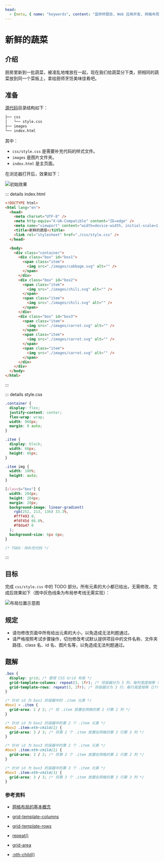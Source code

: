```yaml
---
head:
  - [meta, { name: "keywords", content: "蓝桥杯题目, Web 应用开发, 网格布局" }]
---
```


# 新鲜的蔬菜

## 介绍

厨房里新到一批蔬菜，被凌乱地堆放在一起，现在我们给蔬菜分下类，把相同的蔬菜放到同一个菜板上，拿给厨师烹饪美味佳肴吧。

## 准备

[源代码](https://r2.code-snippet.online/md/lanqiao/%E6%96%B0%E9%B2%9C%E7%9A%84%E8%94%AC%E8%8F%9C/question/code.zip)目录结构如下：

```txt
├── css
│   └── style.css
├── images
└── index.html
```

其中：

- `css/style.css` 是需要补充代码的样式文件。
- `images` 是图片文件夹。
- `index.html` 是主页面。

在浏览器打开后，效果如下：

![初始效果](https://r2.code-snippet.online/md/lanqiao/%E6%96%B0%E9%B2%9C%E7%9A%84%E8%94%AC%E8%8F%9C/question/p1.png)

::: details index.html
```html
<!DOCTYPE html>
<html lang="en">
  <head>
    <meta charset="UTF-8" />
    <meta http-equiv="X-UA-Compatible" content="IE=edge" />
    <meta name="viewport" content="width=device-width, initial-scale=1.0" />
    <title>新鲜的蔬菜</title>
    <link rel="stylesheet" href="./css/style.css" />
  </head>

  <body>
    <div class="container">
      <div class="box" id="box1">
        <span class="item">
          <img src="./images/cabbage.svg" alt="" />
        </span>
      </div>
      <div class="box" id="box2">
        <span class="item">
          <img src="./images/chili.svg" alt="" />
        </span>
        <span class="item">
          <img src="./images/chili.svg" alt="" />
        </span>
      </div>
      <div class="box" id="box3">
        <span class="item">
          <img src="./images/carrot.svg" alt="" />
        </span>
        <span class="item">
          <img src="./images/carrot.svg" alt="" />
        </span>
        <span class="item">
          <img src="./images/carrot.svg" alt="" />
        </span>
      </div>
    </div>
  </body>
</html>
```
:::

::: details style.css

```css
.container {
  display: flex;
  justify-content: center;
  flex-wrap: wrap;
  width: 960px;
  margin: 0 auto;
}

.item {
  display: block;
  width: 66px;
  height: 66px;
}

.item img {
  width: 100%;
  height: auto;
}

[class$="box"] {
  width: 204px;
  height: 204px;
  margin: 20px;
  background-image: linear-gradient(
    rgb(252, 213, 136) 33.3%,
    #fff493 0,
    #fdf45d 66.6%,
    #f8da47 0
  );
  background-size: 6px 6px;
}

/* TODO：待补充代码 */
```

:::

## 目标

完成 `css/style.css` 中的 TODO 部分。所有元素的大小都已给出，无需修改，完成后效果如下（图中灰色线条为布局参考线无需实现）：

![布局位置示意图](https://r2.code-snippet.online/md/lanqiao/%E6%96%B0%E9%B2%9C%E7%9A%84%E8%94%AC%E8%8F%9C/question/p2.png)

## 规定

- 请勿修改页面中所有给出元素的大小，以免造成无法判题通过。
- 请严格按照考试步骤操作，切勿修改考试默认提供项目中的文件名称、文件夹路径、class 名、id 名、图片名等，以免造成无法判题通过。

## 题解

```css
.box {
  display: grid; /* 使用 CSS Grid 布局 */
  grid-template-columns: repeat(3, 1fr); /* 将容器分为 3 列，每列宽度相等（1fr 表示等分剩余空间） */
  grid-template-rows: repeat(3, 1fr); /* 将容器分为 3 行，每行高度相等（1fr 表示等分剩余空间） */
}

/* 针对 id 为 box1 的容器中的 .item 元素 */
#box1 > .item {
  grid-area: 2 / 2; /* 将 .item 放置在网格的第 2 行第 2 列 */
}

/* 针对 id 为 box2 的容器中的第 2 个 .item 元素 */
#box2 .item:nth-child(2) {
  grid-area: 3 / 3; /* 将第 2 个 .item 放置在网格的第 3 行第 3 列 */
}

/* 针对 id 为 box3 的容器中的第 2 个 .item 元素 */
#box3 .item:nth-child(2) {
  grid-area: 2 / 2; /* 将第 2 个 .item 放置在网格的第 2 行第 2 列 */
}

/* 针对 id 为 box3 的容器中的第 3 个 .item 元素 */
#box3 .item:nth-child(3) {
  grid-area: 3 / 3; /* 将第 3 个 .item 放置在网格的第 3 行第 3 列 */
}
```

### 参考资料

- [网格布局的基本概念](https://developer.mozilla.org/zh-CN/docs/Web/CSS/CSS_grid_layout/Basic_concepts_of_grid_layout)

- [grid-template-columns](https://developer.mozilla.org/zh-CN/docs/Web/CSS/grid-template-columns)

- [grid-template-rows](https://developer.mozilla.org/zh-CN/docs/Web/CSS/grid-template-rows)

- [repeat()](https://developer.mozilla.org/zh-CN/docs/Web/CSS/repeat)
- [grid-area](https://developer.mozilla.org/en-US/docs/Web/CSS/grid-area)

- [:nth-child()](https://developer.mozilla.org/zh-CN/docs/Web/CSS/:nth-child)
